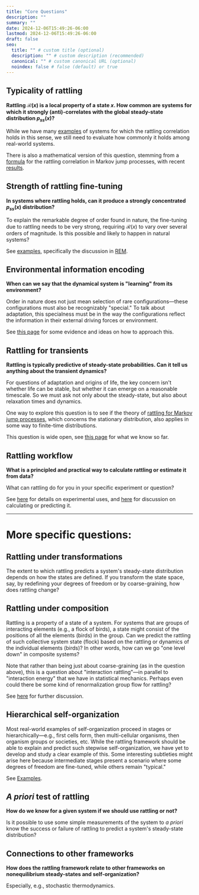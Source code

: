 ```yaml
---
title: "Core Questions"
description: ""
summary: ""
date: 2024-12-06T15:49:26-06:00
lastmod: 2024-12-06T15:49:26-06:00
draft: false
seo:
  title: "" # custom title (optional)
  description: "" # custom description (recommended)
  canonical: "" # custom canonical URL (optional)
  noindex: false # false (default) or true
---
```

## Typicality of rattling

**Rattling $\mathcal{R}(x)$ is a local property of a state $x$. How common are systems for which it strongly (anti)-correlates with the global steady-state distribution $p_{ss}(x)$?**

While we have many [examples](/docs/examples/summary/) of systems for which the rattling correlation holds in this sense, we still need to evaluate how commonly it holds among real-world systems.

There is also a mathematical version of this question, stemming from a [formula](/docs/background/formalizing-rattling/) for the rattling correlation in Markov jump processes, with recent [results](https://arxiv.org/abs/2505.01608).

## Strength of rattling fine-tuning

**In systems where rattling holds, can it produce a strongly concentrated $p_{ss}(x)$ distribution?**

To explain the remarkable degree of order found in nature, the fine-tuning due to rattling needs to be very strong, requiring $\mathcal{R}(x)$ to vary over several orders of magnitude. Is this possible and likely to happen in natural systems? 

See [examples](/docs/examples/summary/), specifically the discussion in [REM](/docs/examples/random-energy-model/).

## Environmental information encoding

**When can we say that the dynamical system is "learning" from its environment?**

Order in nature does not just mean selection of rare configurations—these configurations must also be recognizably "special." To talk about adaptation, this specialness must be in the way the configurations reflect the information in their external driving forces or environment.

See [this page](/docs/research-directions/learning-from-the-drive/) for some evidence and ideas on how to approach this.

## Rattling for transients

**Rattling is typically predictive of steady-state probabilities. Can it tell us anything about the transient dynamics?**

For questions of adaptation and origins of life, the key concern isn't whether life can be stable, but whether it can emerge on a reasonable timescale. So we must ask not only about the steady-state, but also about relaxation times and dynamics. 

One way to explore this question is to see if the theory of [rattling for Markov jump processes](/docs/background/formalizing-rattling/), which concerns the stationary distribution, also applies in some way to finite-time distributions.

This question is wide open, see [this page](/docs/research-directions/rattling-for-transients/) for what we know so far.

## Rattling workflow

**What is a principled and practical way to calculate rattling or estimate it from data?**

What can rattling do for you in your specific experiment or question?

See [here](/docs/background/how-to-use-rattling/) for details on experimental uses, and [here](/docs/research-directions/predicting-rattling/) for discussion on calculating or predicting it.


___
# More specific questions:

## Rattling under transformations

The extent to which rattling predicts a system's steady-state distribution depends on how the states are defined. If you transform the state space, say, by redefining your degrees of freedom or by coarse-graining, how does rattling change?

## Rattling under composition 

Rattling is a property of a state of a system. For systems that are groups of interacting elements (e.g., a flock of birds), a state might consist of the positions of all the elements (birds) in the group. Can we predict the rattling of such collective system state (flock) based on the rattling or dynamics of the individual elements (birds)? In other words, how can we go "one level down" in composite systems?

Note that rather than being just about coarse-graining (as in the question above), this is a question about "interaction rattling"—in parallel to "interaction energy" that we have in statistical mechanics. Perhaps even could there be some kind of renormalization group flow for rattling?

See [here](/docs/research-directions/predicting-rattling/#composability-of-rattling) for further discussion.

## Hierarchical self-organization

Most real-world examples of self-organization proceed in stages or hierarchically—e.g., first cells form, then multi-cellular organisms, then organism groups or societies, etc. While the rattling framework should be able to explain and predict such stepwise self-organization, we have yet to develop and study a clear example of this. Some interesting subtleties might arise here because intermediate stages present a scenario where some degrees of freedom are fine-tuned, while others remain "typical."

See [Examples](/docs/examples/summary/).

## *A priori* test of rattling

**How do we know for a given system if we should use rattling or not?**

Is it possible to use some simple measurements of the system to *a priori* know the success or failure of rattling to predict a system's steady-state distribution?

## Connections to other frameworks

**How does the rattling framework relate to other frameworks on nonequilibrium steady-states and self-organization?**

Especially, e.g., stochastic thermodynamics.

